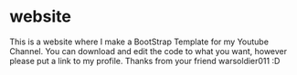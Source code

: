 # website
This is a website where I make a BootStrap Template for my Youtube Channel. You can download and edit the code to what you want, however please put a link to my profile. Thanks from your friend warsoldier011 :D

